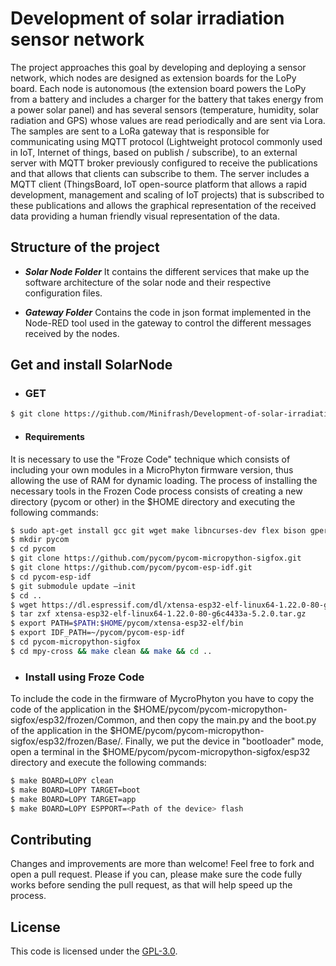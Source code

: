 # Development of solar irradiation sensor network
The project approaches this goal by developing and deploying a sensor network, which nodes are designed as extension boards for the LoPy board. Each node is autonomous (the extension board powers the LoPy from a battery and includes a charger for the battery that takes energy from a power solar panel) and has several sensors (temperature, humidity, solar radiation and GPS) whose values are read periodically and are sent via Lora. The samples are sent to a LoRa gateway that is responsible for communicating using MQTT protocol (Lightweight protocol commonly used in IoT, Internet of things, based on publish / subscribe), to an external server with MQTT broker previously configured to receive the publications and that allows that clients can subscribe to them. The server includes a MQTT client (ThingsBoard, IoT open-source platform that allows a rapid development, management and scaling of IoT projects) that is subscribed to these publications and allows the graphical representation of the received data providing a human friendly visual representation of the data.

## Structure of the project
- ***Solar Node Folder***
     It contains the different services that make up the software architecture of the solar node and their respective configuration files.

- ***Gateway Folder***
     Contains the code in json format implemented in the Node-RED tool used in the gateway to control the different messages received by the nodes.

## Get and install SolarNode
- ### GET
```sh
$ git clone https://github.com/Minifrash/Development-of-solar-irradiation-sensor-network.git
```
- #### Requirements
It is necessary to use the "Froze Code" technique which consists of including your own modules in a MicroPhyton firmware version, thus allowing the use of RAM for dynamic loading. The process of installing the necessary tools in the Frozen Code process consists of creating a new directory (pycom or other) in the $HOME directory and executing the following commands:
```sh
$ sudo apt-get install gcc git wget make libncurses-dev flex bison gperf python python-pip python-setuptools python-serial python-cryptography python-future python-pyparsing (packages needed for the process)
$ mkdir pycom
$ cd pycom
$ git clone https://github.com/pycom/pycom-micropython-sigfox.git
$ git clone https://github.com/pycom/pycom-esp-idf.git
$ cd pycom-esp-idf
$ git submodule update –init
$ cd ..
$ wget https://dl.espressif.com/dl/xtensa-esp32-elf-linux64-1.22.0-80-g6c4433a-5.2.0.tar.gz
$ tar zxf xtensa-esp32-elf-linux64-1.22.0-80-g6c4433a-5.2.0.tar.gz
$ export PATH=$PATH:$HOME/pycom/xtensa-esp32-elf/bin
$ export IDF_PATH=~/pycom/pycom-esp-idf
$ cd pycom-micropython-sigfox
$ cd mpy-cross && make clean && make && cd ..
```
- ### Install using Froze Code
To include the code in the firmware of MycroPhyton you have to copy the code of the application in the $HOME/pycom/pycom-micropython-sigfox/esp32/frozen/Common, and then copy the main.py and the boot.py of the application in the $HOME/pycom/pycom-micropython-sigfox/esp32/frozen/Base/. Finally, we put the device in "bootloader" mode, open a terminal in the $HOME/pycom/pycom-micropython-sigfox/esp32 directory and execute the following commands:
```sh
$ make BOARD=LOPY clean
$ make BOARD=LOPY TARGET=boot
$ make BOARD=LOPY TARGET=app
$ make BOARD=LOPY ESPPORT=<Path of the device> flash
```

## Contributing
Changes and improvements are more than welcome! Feel free to fork and open a pull request. Please if you can, please make sure the code fully works before sending the pull request, as that will help speed up the process.

## License
This code is licensed under the [GPL-3.0](https://github.com/Minifrash/Development-of-solar-irradiation-sensor-network/blob/master/LICENSE).
